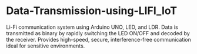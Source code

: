 # Data-Transmission-using-LIFI_IoT
Li-Fi communication system using Arduino UNO, LED, and LDR. Data is transmitted as binary by rapidly switching the LED ON/OFF and decoded by the receiver. Provides high-speed, secure, interference-free communication ideal for sensitive environments.
